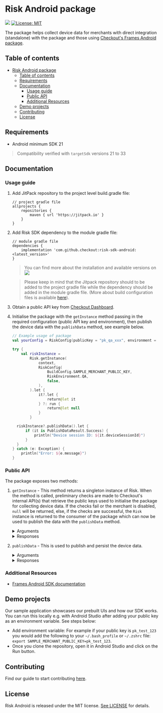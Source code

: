 #  Risk Android package
[![](https://jitpack.io/v/checkout/checkout-risk-sdk-android.svg)](https://jitpack.io/#checkout/checkout-risk-sdk-android)
[![License: MIT](https://img.shields.io/badge/License-MIT-green.svg)](LICENSE)

The package helps collect device data for merchants with direct integration (standalone) with the package and those using [Checkout's Frames Android package](https://github.com/checkout/frames-android).

## Table of contents
- [Risk Android package](#risk-android-package)
  - [Table of contents](#table-of-contents)
  - [Requirements](#requirements)
  - [Documentation](#documentation)
    - [Usage guide](#usage-guide)
    - [Public API](#public-api)
    - [Additional Resources](#additional-resources)
  - [Demo projects](#demo-projects)
  - [Contributing](#contributing)
  - [License](#license)


## Requirements
- Android minimum SDK 21

> Compatibility verified with `targetSdk` versions 21 to 33

## Documentation
### Usage guide
  1. Add JitPack repository to the project level build.gradle file:
        ```
        // project gradle file
        allprojects {
            repositories {
                maven { url 'https://jitpack.io' }
            }
        }
        ```
  2. Add Risk SDK dependency to the module gradle file:
        ```
        // module gradle file
        dependencies {
            implementation 'com.github.checkout:risk-sdk-android:<latest_version>'
        }
        ```

        > You can find more about the installation and available versions on [![](https://jitpack.io/v/checkout/checkout-risk-sdk-android.svg)](https://jitpack.io/#checkout/checkout-risk-sdk-android)

        > Please keep in mind that the Jitpack repository should to be added to the project gradle file while the dependency should be added in the module gradle file. (More about build configuration files is available [here](https://developer.android.com/studio/build)).

  3. Obtain a public API key from [Checkout Dashboard](https://dashboard.checkout.com/developers/keys).
  4. Initialise the package with the `getInstance` method passing in the required configuration (public API key and environment), then publish the device data with the `publishData` method, see example below.
        ```kotlin
        // Example usage of package
        val yourConfig = RiskConfig(publicKey = "pk_qa_xxx", environment = RiskEnvironment.QA)

        try {
            val riskInstance =
                Risk.getInstance(
                    context,
                    RiskConfig(
                        BuildConfig.SAMPLE_MERCHANT_PUBLIC_KEY,
                        RiskEnvironment.QA,
                        false,
                    ),
                ).let {
                    it?.let {
                        return@let it
                    } ?: run {
                        return@let null
                    }
                }

          riskInstance?.publishData().let {
              if (it is PublishDataResult.Success) {
                  println("Device session ID: ${it.deviceSessionId}")
              }
          }
        } catch (e: Exception) {
            println("Error: ${e.message}")
        }
        ```

### Public API
The package exposes two methods:
1. `getInstance` - This method returns a singleton instance of Risk. When the method is called, preliminary checks are made to Checkout's internal API(s) that retrieve the public keys used to initialise the package for collecting device data. If the checks fail or the merchant is disabled, `null` will be returned, else, if the checks are successful, the `Risk` instance is returned to the consumer of the package which can now be used to publish the data with the `publishData` method.

    <details>
    <summary>Arguments</summary>

    ```kotlin
    data class RiskConfig(val publicKey: String, val environment: RiskEnvironment, val framesMode: Boolean = false)

    // Instance creation of Risk Android package
    public class Risk private constructor(...) {
        public companion object {
            ...
            public suspend fun getInstance(applicaitonContext: Context, config: RiskConfig): Risk? {
                ...
            }
        }
    }

    enum class RiskEnvironment {
        QA,
        SANDBOX,
        PROD
    }
    ```
    </details>

    <details>
    <summary>Responses</summary>

    ```kotlin
    class Risk private constructor(...) {
        companion object {
            ...
            suspend fun publishData(...): ... {
                ...
            }
        }
    }
    ```
    </details>


2. `publishData` - This is used to publish and persist the device data.

    <details>
    <summary>Arguments</summary>

    ```kotlin
    public suspend fun publishData(cardToken: string? = null): PublishDataResult {
    ...
    }
    ```
    </details>

    <details>
    <summary>Responses</summary>

    ```kotlin
        public data class PublishRiskData(val deviceSessionId: String)

        public sealed class PublishDataResult {
            public data class Success(val deviceSessionId: String) : PublishDataResult()

            public data object PublishFailure : PublishDataResult()
        }
    ```
    </details>

### Additional Resources
<!-- TODO: Add website documentation link here - [Risk Android SDK documentation](https://docs.checkout.com/risk/overview) -->
- [Frames Android SDK documentation](https://www.checkout.com/docs/developer-resources/sdks/frames-android-sdk)

## Demo projects
Our sample application showcases our prebuilt UIs and how our SDK works. You can run this locally e.g. with Android Studio after adding your public key as an environment variable. See steps below:
- Add environment variable: For example if your public key is `pk_test_123` you would add the following to your `~/.bash_profile` or `~/.zshrc` file:
`export SAMPLE_MERCHANT_PUBLIC_KEY=pk_test_123`.
- Once you clone the repository, open it in Android Studio and click on the Run button.

## Contributing
Find our guide to start contributing [here](https://github.com/checkout/checkout-risk-sdk-android/blob/main/CONTRIBUTING.md).

## License
Risk Android is released under the MIT license. [See LICENSE](https://github.com/checkout/checkout-risk-sdk-android/blob/main/LICENSE) for details.
